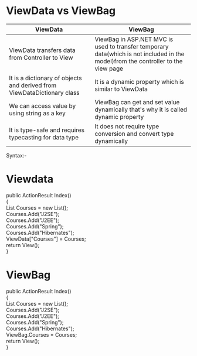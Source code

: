 # ViewData vs ViewBag

|ViewData|ViewBag|
|--------|-------|
|ViewData transfers data from Controller to View|ViewBag in ASP.NET MVC is used to transfer temporary data(which is not included in the model)from the controller to the view page|
|It is a dictionary of objects and derived from ViewDataDictionary class|It is a dynamic property which is similar to ViewData|
|We can access value by using string as a key|ViewBag can get and set value dynamically that's why it is called dynamic property|
|It is type-safe and requires typecasting for data type|It does not require type conversion and convert type dynamically|

Syntax:-<br>
# Viewdata<br>
public ActionResult Index()  
        {  
            List<string> Courses = new List<string>();  
            Courses.Add("J2SE");  
            Courses.Add("J2EE");  
            Courses.Add("Spring");  
            Courses.Add("Hibernates");  
            ViewData["Courses"] = Courses;  
            return View();  
        }<br>
  
  # ViewBag<br>
  public ActionResult Index()  
        {  
            List<string> Courses = new List<string>();  
            Courses.Add("J2SE");  
            Courses.Add("J2EE");  
            Courses.Add("Spring");  
            Courses.Add("Hibernates");  
            ViewBag.Courses = Courses;  
            return View();  
        }
